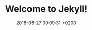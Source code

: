 ---
layout: post
title:  "Welcome to Jekyll!"
date:   2018-08-27 00:09:31 +0200
categories: jekyll update
---